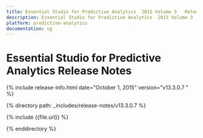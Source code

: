 ```yaml
---
title: Essential Studio for Predictive Analytics  2015 Volume 3   Release Notes  
description: Essential Studio for Predictive Analytics  2015 Volume 3   Release Notes  
platform: predictive-analytics
documentation: ug
---
```


# Essential Studio for Predictive Analytics  Release Notes  

{% include release-info.html date="October 1, 2015"  version="v13.3.0.7 " %} 


{% directory path: _includes/release-notes/v13.3.0.7  %}

{% include {{file.url}} %}

{% enddirectory %}